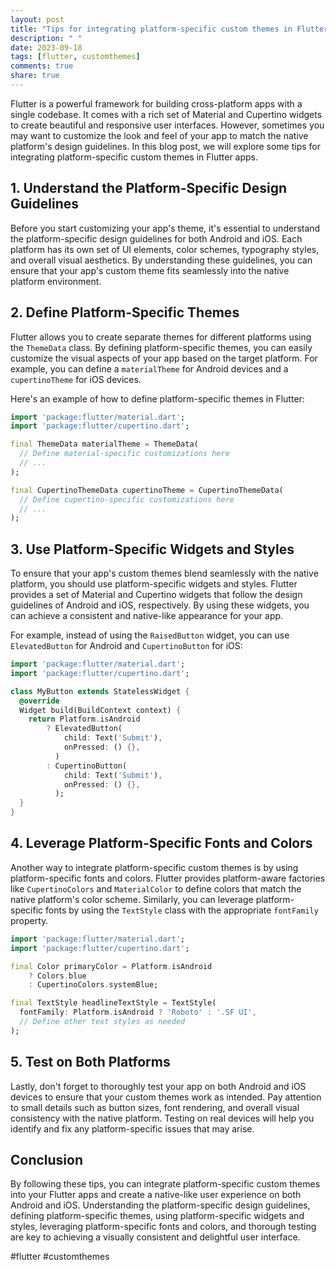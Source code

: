 ```yaml
---
layout: post
title: "Tips for integrating platform-specific custom themes in Flutter apps."
description: " "
date: 2023-09-18
tags: [flutter, customthemes]
comments: true
share: true
---
```


Flutter is a powerful framework for building cross-platform apps with a single codebase. It comes with a rich set of Material and Cupertino widgets to create beautiful and responsive user interfaces. However, sometimes you may want to customize the look and feel of your app to match the native platform's design guidelines. In this blog post, we will explore some tips for integrating platform-specific custom themes in Flutter apps.

## 1. Understand the Platform-Specific Design Guidelines

Before you start customizing your app's theme, it's essential to understand the platform-specific design guidelines for both Android and iOS. Each platform has its own set of UI elements, color schemes, typography styles, and overall visual aesthetics. By understanding these guidelines, you can ensure that your app's custom theme fits seamlessly into the native platform environment.

## 2. Define Platform-Specific Themes

Flutter allows you to create separate themes for different platforms using the `ThemeData` class. By defining platform-specific themes, you can easily customize the visual aspects of your app based on the target platform. For example, you can define a `materialTheme` for Android devices and a `cupertinoTheme` for iOS devices.

Here's an example of how to define platform-specific themes in Flutter:

```dart
import 'package:flutter/material.dart';
import 'package:flutter/cupertino.dart';

final ThemeData materialTheme = ThemeData(
  // Define material-specific customizations here
  // ...
);

final CupertinoThemeData cupertinoTheme = CupertinoThemeData(
  // Define cupertino-specific customizations here
  // ...
);
```

## 3. Use Platform-Specific Widgets and Styles

To ensure that your app's custom themes blend seamlessly with the native platform, you should use platform-specific widgets and styles. Flutter provides a set of Material and Cupertino widgets that follow the design guidelines of Android and iOS, respectively. By using these widgets, you can achieve a consistent and native-like appearance for your app.

For example, instead of using the `RaisedButton` widget, you can use `ElevatedButton` for Android and `CupertinoButton` for iOS:

```dart
import 'package:flutter/material.dart';
import 'package:flutter/cupertino.dart';

class MyButton extends StatelessWidget {
  @override
  Widget build(BuildContext context) {
    return Platform.isAndroid
        ? ElevatedButton(
            child: Text('Submit'),
            onPressed: () {},
          )
        : CupertinoButton(
            child: Text('Submit'),
            onPressed: () {},
          );
  }
}
```

## 4. Leverage Platform-Specific Fonts and Colors

Another way to integrate platform-specific custom themes is by using platform-specific fonts and colors. Flutter provides platform-aware factories like `CupertinoColors` and `MaterialColor` to define colors that match the native platform's color scheme. Similarly, you can leverage platform-specific fonts by using the `TextStyle` class with the appropriate `fontFamily` property.

```dart
import 'package:flutter/material.dart';
import 'package:flutter/cupertino.dart';

final Color primaryColor = Platform.isAndroid
    ? Colors.blue
    : CupertinoColors.systemBlue;

final TextStyle headlineTextStyle = TextStyle(
  fontFamily: Platform.isAndroid ? 'Roboto' : '.SF UI',
  // Define other text styles as needed
);
```

## 5. Test on Both Platforms

Lastly, don't forget to thoroughly test your app on both Android and iOS devices to ensure that your custom themes work as intended. Pay attention to small details such as button sizes, font rendering, and overall visual consistency with the native platform. Testing on real devices will help you identify and fix any platform-specific issues that may arise.

## Conclusion

By following these tips, you can integrate platform-specific custom themes into your Flutter apps and create a native-like user experience on both Android and iOS. Understanding the platform-specific design guidelines, defining platform-specific themes, using platform-specific widgets and styles, leveraging platform-specific fonts and colors, and thorough testing are key to achieving a visually consistent and delightful user interface.

#flutter #customthemes